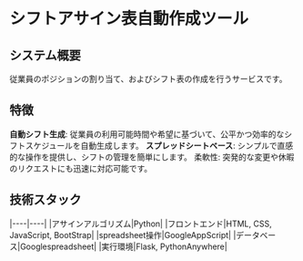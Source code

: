 # シフトアサイン表自動作成ツール

## システム概要
従業員のポジションの割り当て、およびシフト表の作成を行うサービスです。

## 特徴
**自動シフト生成**: 従業員の利用可能時間や希望に基づいて、公平かつ効率的なシフトスケジュールを自動生成します。
**スプレッドシートベース**: シンプルで直感的な操作を提供し、シフトの管理を簡単にします。
柔軟性: 突発的な変更や休暇のリクエストにも迅速に対応可能です。

## 技術スタック
|----|----|
|アサインアルゴリズム|Python|
|フロントエンド|HTML, CSS, JavaScript, BootStrap|
|spreadsheet操作|GoogleAppScript|
|データベース|Googlespreadsheet|
|実行環境|Flask, PythonAnywhere|
